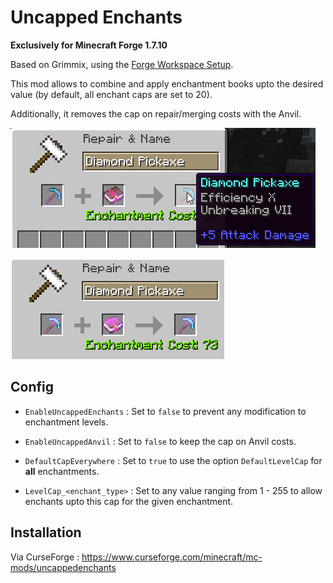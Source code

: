 # Uncapped Enchants

**Exclusively for Minecraft Forge 1.7.10**

Based on Grimmix, using the [Forge Workspace Setup](https://github.com/Aizistral-Studios/ForgeWorkspaceSetup/tree/1.7.10-grimmix).

This mod allows to combine and apply enchantment books upto the desired value (by default, all enchant caps are set to 20).

Additionally, it removes the cap on repair/merging costs with the Anvil.

![Demonstration1](https://github.com/Adrriii/UncappedEnchants/blob/main/blob/1.png)

![Demonstration2](https://github.com/Adrriii/UncappedEnchants/blob/main/blob/2.png)

## Config

- `EnableUncappedEnchants` : Set to `false` to prevent any modification to enchantment levels.
- `EnableUncappedAnvil` : Set to `false` to keep the cap on Anvil costs.
- `DefaultCapEverywhere` : Set to `true` to use the option `DefaultLevelCap` for **all** enchantments.

- `LevelCap_<enchant_type>` : Set to any value ranging from 1 - 255 to allow enchants upto this cap for the given enchantment.

## Installation

Via CurseForge : https://www.curseforge.com/minecraft/mc-mods/uncappedenchants